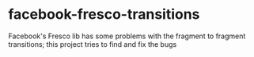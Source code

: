 # facebook-fresco-transitions
Facebook's Fresco lib has some problems with the fragment to fragment transitions; this project tries to find and fix the bugs
